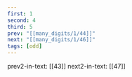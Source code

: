 ```yaml
---
first: 1
second: 4
third: 5
prev: "[[many_digits/1/44]]"
next: "[[many_digits/1/46]]"
tags: [odd]
---
```

prev2-in-text: [[43]]
next2-in-text: [[47]]
